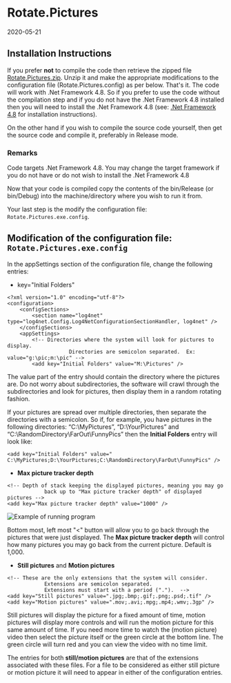# Rotate.Pictures
2020-05-21

## Installation Instructions
If you prefer **not** to compile the code then retrieve the zipped file [Rotate.Pictures.zip](https://github.com/avifarah/RotatePictures/commit/97244916585071e4207366c8cee07f00a46a34f8).  Unzip it and make the appropriate modifications to the configuration file (Rotate.Pictures.config) as per below.  That's it.  The code will work with .Net Framework 4.8.  So if you prefer to use the code without the compilation step and if you do not have the .Net Framework 4.8 installed then you will need to install the .Net Framework 4.8 (see: [.Net Framework 4.8](https://dotnet.microsoft.com/download/dotnet-framework/net48) for installation instructions).

On the other hand if you wish to compile the source code yourself, then get the source code and compile it, preferably in Release mode.

### Remarks
Code targets .Net Framework 4.8.  You may change the target framework if you do not have or do not wish to install the .Net Framework 4.8

Now that your code is compiled copy the contents of the bin/Release (or bin/Debug) into the machine/directory where you wish to run it from.

Your last step is the modify the configuration file: ```Rotate.Pictures.exe.config```.

## Modification of the configuration file: ```Rotate.Pictures.exe.config```

In the appSettings section of the configuration file, change the following entries:
- key="Initial Folders"
```
<?xml version="1.0" encoding="utf-8"?>
<configuration>
	<configSections>
		<section name="log4net" type="log4net.Config.Log4NetConfigurationSectionHandler, log4net" />
	</configSections>
	<appSettings>
		<!-- Directories where the system will look for pictures to display.
					Directories are semicolon separated.  Ex: value="g:\pic;m:\pic" -->
		<add key="Initial Folders" value="M:\Pictures" />
```

The value part of the entry should contain the directory where the pictures are.  Do not worry about subdirectories, the software will crawl through the subdirectories and look for pictures, then display them in a random rotating fashion.

If your pictures are spread over multiple directories, then separate the directories with a semicolon.  So if, for example, you have pictures in the following directories: “C:\MyPictures”, “D:\YourPictures” and “C:\RandomDirectory\FarOut\FunnyPics” then the **Initial Folders** entry will look like:

```<add key="Initial Folders" value=" C:\MyPictures;D:\YourPictures;C:\RandomDirectory\FarOut\FunnyPics" />```

- **Max picture tracker depth**

```
<!-- Depth of stack keeping the displayed pictures, meaning you may go 
			back up to "Max picture tracker depth" of displayed pictures -->
<add key="Max picture tracker depth" value="1000" />
```

![Example of running program](https://github.com/avifarah/RotatePictures/blob/master/Annotation%202020-05-21%20003603.png)

Bottom most, left most "<" button will allow you to go back through the pictures that were just displayed.  The **Max picture tracker depth** will control how many pictures you may go back from the current picture.  Default is 1,000.

- **Still pictures** and **Motion pictures** 

```
<!-- These are the only extensions that the system will consider.  
			Extensions are semicolon separated.
			Extensions must start with a period (".").  -->
<add key="Still pictures" value=".jpg;.bmp;.gif;.png;.psd;.tif" />
<add key="Motion pictures" value=".mov;.avi;.mpg;.mp4;.wmv;.3gp" />
```

Still pictures will display the picture for a fixed amount of time, motion pictures will display more controls and will run the motion picture for this same amount of time.  If you need more time to watch the (motion picture) video then select the picture itself or the green circle at the bottom line.  The green circle will turn red and you can view the video with no time limit.

The entries for both **still/motion pictures** are that of the extensions associated with these files.  For a file to be considered as either still picture or motion picture it will need to appear in either of the configuration entries.


